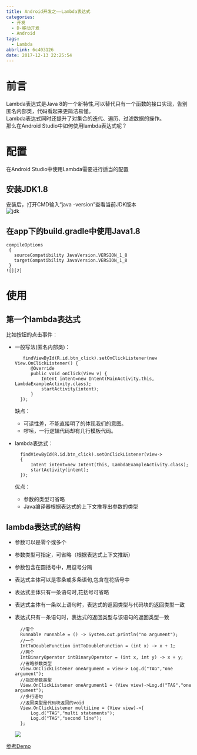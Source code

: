 ```yaml
---
title: Android开发之——Lambda表达式
categories:
  - 开发
  - D-移动开发
  - Android
tags:
  - Lambda
abbrlink: 6c403126
date: 2017-12-13 22:25:54
---
```

# 前言
Lambda表达式是Java 8的一个新特性,可以替代只有一个函数的接口实现，告别匿名内部类，代码看起来更简洁易懂。   
Lambda表达式同时还提升了对集合的迭代、遍历、过滤数据的操作。   
那么在Android Studio中如何使用lambda表达式呢？   
<!--more-->
# 配置  
在Android Studio中使用Lambda需要进行适当的配置
## 安装JDK1.8    
安装后，打开CMD输入“java -version”查看当前JDK版本   
![jdk][1]
## 在app下的build.gradle中使用Java1.8

	compileOptions
	 {
       sourceCompatibility JavaVersion.VERSION_1_8
       targetCompatibility JavaVersion.VERSION_1_8
     }
	![][2]

# 使用

## 第一个lambda表达式

比如按钮的点击事件：

- 一般写法(匿名内部类)：

     
	     findViewById(R.id.btn_click).setOnClickListener(new View.OnClickListener() {   
            @Override
            public void onClick(View v) {
                Intent intent=new Intent(MainActivity.this, LambdaExampleActivity.class);
                startActivity(intent);
            }
        });
	缺点：
	- 可读性差，不能直接明了的体现我们的意图。
	- 啰嗦，一行逻辑代码却有几行模板代码。


- lambda表达式： 

 		findViewById(R.id.btn_click).setOnClickListener(view->
        {
            Intent intent=new Intent(this, LambdaExampleActivity.class);
            startActivity(intent);
        });
    优点：  
	- 参数的类型可省略
	- Java编译器根据表达式的上下文推导出参数的类型   

## lambda表达式的结构   

- 参数可以是零个或多个
- 参数类型可指定，可省略（根据表达式上下文推断）
- 参数包含在圆括号中，用逗号分隔
- 表达式主体可以是零条或多条语句,包含在花括号中
- 表达式主体只有一条语句时,花括号可省略
- 表达式主体有一条以上语句时，表达式的返回类型与代码块的返回类型一致
- 表达式只有一条语句时，表达式的返回类型与该语句的返回类型一致

  		//零个
        Runnable runnable = () -> System.out.println("no argument");
        //一个
        IntToDoubleFunction intToDoubleFunction = (int x) -> x + 1;
        //两个
        IntBinaryOperator intBinaryOperator = (int x, int y) -> x + y;
        //省略参数类型
        View.OnClickListener oneArgument = view-> Log.d("TAG","one argument");
        //指定参数类型
        View.OnClickListener oneArgument1 = (View view)->Log.d("TAG","one argument");
        //多行语句
        //返回类型是代码块返回的void
        View.OnClickListener multiLine = (View view)->{
            Log.d("TAG","multi statements");
            Log.d("TAG","second line");
        };

	![][3]

[参考Demo][4]
     





[1]: https://fastly.jsdelivr.net/gh/PGzxc/CDN@master/blog-image/lambda-jdk_8.png
[2]: https://fastly.jsdelivr.net/gh/PGzxc/CDN@master/blog-image/lambda-compileoptions.png
[3]: https://fastly.jsdelivr.net/gh/PGzxc/CDN@master/blog-image/lambda_sample.png
[4]: https://github.com/PGzxc/LambdaDemo

